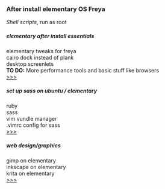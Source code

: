 ### After install elementary OS Freya  
*Shell scripts*, run as root  


##### elementary after install essentials 
elementary tweaks for freya  
cairo dock instead of plank  
desktop screenlets  
**TO DO:** More performance tools and basic stuff like browsers  
[>>>](https://github.com/mthjn/elementary-OS/blob/master/elementaryOS_Freya.sh)  
   
##### set up sass on ubuntu / elementary  
ruby  
sass  
vim vundle manager  
.vimrc config for sass  
[>>>](https://github.com/mthjn/elementary-OS/blob/master/ruby-haml-sass-elementary-os-freya.sh)  
   
##### web design/graphics  
gimp on elementary   
inkscape on elementary  
krita on elementary  
[>>>](https://github.com/mthjn/elementary-OS/blob/master/elementaryOS_Freya_DesignGraphics.sh)  


